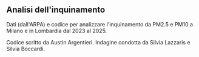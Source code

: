## Analisi dell'inquinamento
Dati (dall'ARPA) e codice per analizzare l'inquinamento da PM2.5 e PM10 a Milano e in Lombardia dal 2023 al 2025.

Codice scritto da Austin Argentieri. Indagine condotta da Silvia Lazzaris e Silvia Boccardi.


